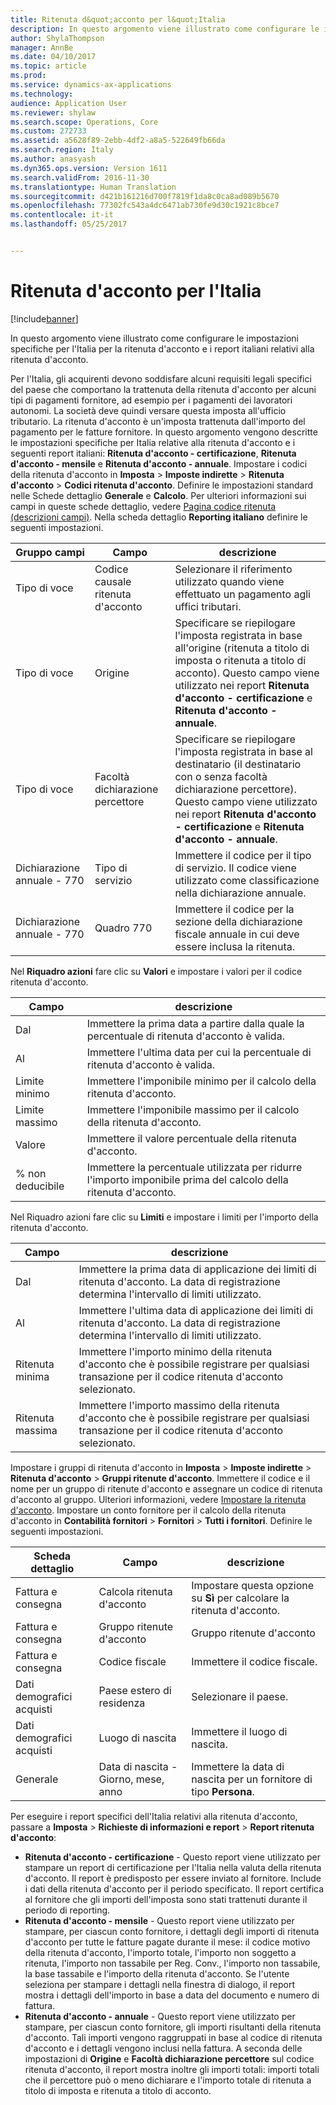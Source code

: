 ```yaml
---
title: Ritenuta d&quot;acconto per l&quot;Italia
description: In questo argomento viene illustrato come configurare le impostazioni specifiche per l&quot;Italia per la ritenuta d&quot;acconto e i report italiani relativi alla ritenuta d&quot;acconto.
author: ShylaThompson
manager: AnnBe
ms.date: 04/10/2017
ms.topic: article
ms.prod: 
ms.service: dynamics-ax-applications
ms.technology: 
audience: Application User
ms.reviewer: shylaw
ms.search.scope: Operations, Core
ms.custom: 272733
ms.assetid: a5628f89-2ebb-4df2-a8a5-522649fb66da
ms.search.region: Italy
ms.author: anasyash
ms.dyn365.ops.version: Version 1611
ms.search.validFrom: 2016-11-30
ms.translationtype: Human Translation
ms.sourcegitcommit: d421b161216d700f7819f1da8c0ca8ad089b5670
ms.openlocfilehash: 77302fc543a4dc6471ab730fe9d30c1921c8bce7
ms.contentlocale: it-it
ms.lasthandoff: 05/25/2017


---
```


# <a name="withholding-tax-for-italy"></a>Ritenuta d'acconto per l'Italia

[!include[banner](../includes/banner.md)]


In questo argomento viene illustrato come configurare le impostazioni specifiche per l'Italia per la ritenuta d'acconto e i report italiani relativi alla ritenuta d'acconto.

Per l'Italia, gli acquirenti devono soddisfare alcuni requisiti legali specifici del paese che comportano la trattenuta della ritenuta d'acconto per alcuni tipi di pagamenti fornitore, ad esempio per i pagamenti dei lavoratori autonomi. La società deve quindi versare questa imposta all'ufficio tributario. La ritenuta d'acconto è un'imposta trattenuta dall'importo del pagamento per le fatture fornitore. In questo argomento vengono descritte le impostazioni specifiche per Italia relative alla ritenuta d'acconto e i seguenti report italiani: **Ritenuta d'acconto - certificazione**, **Ritenuta d'acconto - mensile** e **Ritenuta d'acconto - annuale**. Impostare i codici della ritenuta d'acconto in **Imposta** &gt; **Imposte indirette** &gt; **Ritenuta d'acconto** &gt; **Codici ritenuta d'acconto**. Definire le impostazioni standard nelle Schede dettaglio **Generale** e **Calcolo**. Per ulteriori informazioni sui campi in queste schede dettaglio, vedere [Pagina codice ritenuta (descrizioni campi)](https://ax.help.dynamics.com/en/wiki/withholding-tax-codes-page-field-descriptions/). Nella scheda dettaglio **Reporting italiano** definire le seguenti impostazioni.

|Gruppo campi|Campo|descrizione|
|------------|----------------|----------------|
|Tipo di voce   |Codice causale ritenuta d'acconto|Selezionare il riferimento utilizzato quando viene effettuato un pagamento agli uffici tributari.|
|Tipo di voce   |Origine|Specificare se riepilogare l'imposta registrata in base all'origine (ritenuta a titolo di imposta o ritenuta a titolo di acconto). Questo campo viene utilizzato nei report **Ritenuta d'acconto - certificazione** e **Ritenuta d'acconto - annuale**.|
|Tipo di voce   |Facoltà dichiarazione percettore|Specificare se riepilogare l'imposta registrata in base al destinatario (il destinatario con o senza facoltà dichiarazione percettore). Questo campo viene utilizzato nei report **Ritenuta d'acconto - certificazione** e **Ritenuta d'acconto - annuale**.|
|Dichiarazione annuale - 770|Tipo di servizio|Immettere il codice per il tipo di servizio. Il codice viene utilizzato come classificazione nella dichiarazione annuale.|
|Dichiarazione annuale - 770|Quadro 770|Immettere il codice per la sezione della dichiarazione fiscale annuale in cui deve essere inclusa la ritenuta.|

Nel **Riquadro azioni** fare clic su **Valori** e impostare i valori per il codice ritenuta d'acconto.

| Campo            | descrizione                                                                                  |
|------------------|----------------------------------------------------------------------------------------------|
| Dal        | Immettere la prima data a partire dalla quale la percentuale di ritenuta d'acconto è valida.                     |
| Al          | Immettere l'ultima data per cui la percentuale di ritenuta d'acconto è valida.                      |
| Limite minimo    | Immettere l'imponibile minimo per il calcolo della ritenuta d'acconto.                           |
| Limite massimo    | Immettere l'imponibile massimo per il calcolo della ritenuta d'acconto.                           |
| Valore            | Immettere il valore percentuale della ritenuta d'acconto.                                                  |
| % non deducibile | Immettere la percentuale utilizzata per ridurre l'importo imponibile prima del calcolo della ritenuta d'acconto. |

Nel Riquadro azioni fare clic su **Limiti** e impostare i limiti per l'importo della ritenuta d'acconto.

| Campo                   | descrizione                                                                                                            |
|-------------------------|------------------------------------------------------------------------------------------------------------------------|
| Dal               | Immettere la prima data di applicazione dei limiti di ritenuta d'acconto. La data di registrazione determina l'intervallo di limiti utilizzato.  |
| Al                 | Immettere l'ultima data di applicazione dei limiti di ritenuta d'acconto. La data di registrazione determina l'intervallo di limiti utilizzato.   |
| Ritenuta minima | Immettere l'importo minimo della ritenuta d'acconto che è possibile registrare per qualsiasi transazione per il codice ritenuta d'acconto selezionato. |
| Ritenuta massima | Immettere l'importo massimo della ritenuta d'acconto che è possibile registrare per qualsiasi transazione per il codice ritenuta d'acconto selezionato. |

Impostare i gruppi di ritenuta d'acconto in **Imposta** &gt; **Imposte indirette** &gt; **Ritenuta d'acconto** &gt; **Gruppi ritenute d'acconto**. Immettere il codice e il nome per un gruppo di ritenute d'acconto e assegnare un codice di ritenuta d'acconto al gruppo. Ulteriori informazioni, vedere [Impostare la ritenuta d'acconto](https://ax.help.dynamics.com/en/wiki/set-up-withholding-tax/). Impostare un conto fornitore per il calcolo della ritenuta d'acconto in **Contabilità fornitori** &gt; **Fornitori** &gt; **Tutti i fornitori**. Definire le seguenti impostazioni.

|Scheda dettaglio|Campo|descrizione|
|-------|---------|-----------|
|Fattura e consegna|Calcola ritenuta d'acconto|Impostare questa opzione su **Sì** per calcolare la ritenuta d'acconto.|
|Fattura e consegna|Gruppo ritenute d'acconto|Gruppo ritenute d'acconto|Specifica un gruppo di ritenute d'acconto.|
|Fattura e consegna|Codice fiscale|Immettere il codice fiscale.|
|Dati demografici acquisti|Paese estero di residenza|Selezionare il paese.|
|Dati demografici acquisti|Luogo di nascita|Immettere il luogo di nascita.|
|Generale|Data di nascita - Giorno, mese, anno|Immettere la data di nascita per un fornitore di tipo **Persona**.|

Per eseguire i report specifici dell'Italia relativi alla ritenuta d'acconto, passare a **Imposta** &gt; **Richieste di informazioni e report** &gt; **Report ritenuta d'acconto**:

-   **Ritenuta d'acconto - certificazione** - Questo report viene utilizzato per stampare un report di certificazione per l'Italia nella valuta della ritenuta d'acconto. Il report è predisposto per essere inviato al fornitore. Include i dati della ritenuta d'acconto per il periodo specificato. Il report certifica al fornitore che gli importi dell'imposta sono stati trattenuti durante il periodo di reporting.
-   **Ritenuta d'acconto - mensile** - Questo report viene utilizzato per stampare, per ciascun conto fornitore, i dettagli degli importi di ritenuta d'acconto per tutte le fatture pagate durante il mese: il codice motivo della ritenuta d'acconto, l'importo totale, l'importo non soggetto a ritenuta, l'importo non tassabile per Reg. Conv., l'importo non tassabile, la base tassabile e l'importo della ritenuta d'acconto. Se l'utente seleziona per stampare i dettagli nella finestra di dialogo, il report mostra i dettagli dell'importo in base a data del documento e numero di fattura.
-   **Ritenuta d'acconto - annuale** - Questo report viene utilizzato per stampare, per ciascun conto fornitore, gli importi risultanti della ritenuta d'acconto. Tali importi vengono raggruppati in base al codice di ritenuta d'acconto e i dettagli vengono inclusi nella fattura. A seconda delle impostazioni di **Origine** e **Facoltà dichiarazione percettore** sul codice ritenuta d'acconto, il report mostra inoltre gli importi totali: importi totali che il percettore può o meno dichiarare e l'importo totale di ritenuta a titolo di imposta e ritenuta a titolo di acconto.






